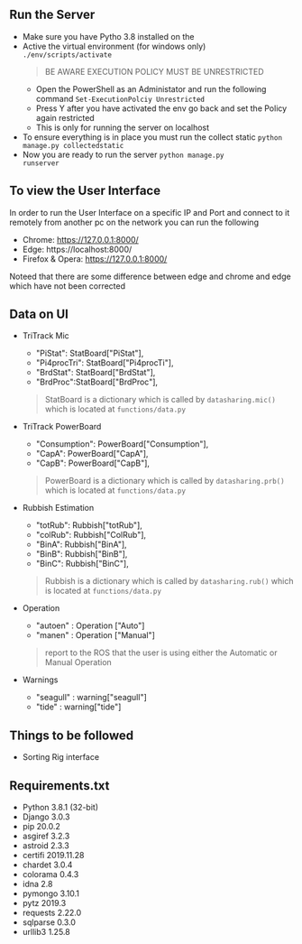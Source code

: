 ## Run the Server

- Make sure you have Pytho 3.8 installed on the 
- Active the virtual environment (for windows only)
  <code>./env/scripts/activate</code>
  > BE AWARE EXECUTION POLICY MUST BE UNRESTRICTED
    - Open the PowerShell as an Administator and run the following command <code>Set-ExecutionPolciy Unrestricted</code>
    - Press Y after you have activated the env go back and set the Policy again restricted
    - This is only for running the server on localhost
- To ensure everything is in place you must run the collect  static 
<code>python manage.py collectedstatic</code>
- Now you are ready to run the server
<code>python manage.py runserver</code>

## To view the User Interface

In order to run the User Interface on a specific IP and Port and connect to it remotely from another pc on the network you can run the following   

- Chrome: https://127.0.0.1:8000/
- Edge: https://localhost:8000/
- Firefox & Opera: https://127.0.0.1:8000/

Noteed that there are some difference between edge and chrome and edge which have not been corrected

## Data on UI
- TriTrack Mic
  - "PiStat": StatBoard["PiStat"],
  - "Pi4procTri": StatBoard["Pi4procTi"],
  - "BrdStat": StatBoard["BrdStat"],
  - "BrdProc":StatBoard["BrdProc"],
  > StatBoard is a dictionary which is called by <code>datasharing.mic()</code> which is located at <code>functions/data.py</code>
  
- TriTrack PowerBoard
  - "Consumption": PowerBoard["Consumption"],
  - "CapA": PowerBoard["CapA"], 
  - "CapB": PowerBoard["CapB"],
  > PowerBoard is a dictionary which is called by <code>datasharing.prb()</code> which is located at <code>functions/data.py</code>
  
- Rubbish Estimation
  - "totRub": Rubbish["totRub"],
  - "colRub": Rubbish["ColRub"],
  - "BinA": Rubbish["BinA"],
  - "BinB": Rubbish["BinB"],
  - "BinC": Rubbish["BinC"],
  > Rubbish is a dictionary which is called by <code>datasharing.rub()</code> which is located at <code>functions/data.py</code>
  
- Operation
  - "autoen" : Operation ["Auto"]
  - "manen" : Operation ["Manual"]
  > report to the ROS that the user is using either the Automatic or Manual Operation

- Warnings
  - "seagull" : warning["seagull"]
  - "tide" : warning["tide"]
  
## Things to be followed
- Sorting Rig interface

## Requirements.txt
- Python    3.8.1 (32-bit)
- Django    3.0.3
- pip       20.0.2
- asgiref   3.2.3
- astroid   2.3.3
- certifi   2019.11.28
- chardet   3.0.4
- colorama  0.4.3
- idna      2.8
- pymongo   3.10.1
- pytz      2019.3
- requests  2.22.0
- sqlparse  0.3.0
- urllib3   1.25.8
